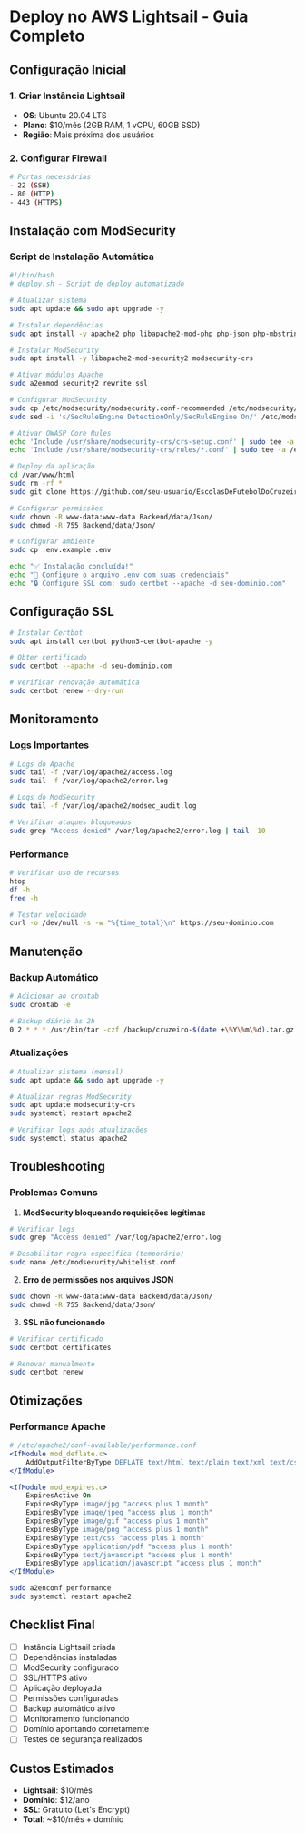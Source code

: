 # Deploy no AWS Lightsail - Guia Completo

## Configuração Inicial

### 1. Criar Instância Lightsail

- **OS**: Ubuntu 20.04 LTS
- **Plano**: $10/mês (2GB RAM, 1 vCPU, 60GB SSD)
- **Região**: Mais próxima dos usuários

### 2. Configurar Firewall

```bash
# Portas necessárias
- 22 (SSH)
- 80 (HTTP) 
- 443 (HTTPS)
```

## Instalação com ModSecurity

### Script de Instalação Automática

```bash
#!/bin/bash
# deploy.sh - Script de deploy automatizado

# Atualizar sistema
sudo apt update && sudo apt upgrade -y

# Instalar dependências
sudo apt install -y apache2 php libapache2-mod-php php-json php-mbstring php-curl git

# Instalar ModSecurity
sudo apt install -y libapache2-mod-security2 modsecurity-crs

# Ativar módulos Apache
sudo a2enmod security2 rewrite ssl

# Configurar ModSecurity
sudo cp /etc/modsecurity/modsecurity.conf-recommended /etc/modsecurity/modsecurity.conf
sudo sed -i 's/SecRuleEngine DetectionOnly/SecRuleEngine On/' /etc/modsecurity/modsecurity.conf

# Ativar OWASP Core Rules
echo 'Include /usr/share/modsecurity-crs/crs-setup.conf' | sudo tee -a /etc/apache2/mods-enabled/security2.conf
echo 'Include /usr/share/modsecurity-crs/rules/*.conf' | sudo tee -a /etc/apache2/mods-enabled/security2.conf

# Deploy da aplicação
cd /var/www/html
sudo rm -rf *
sudo git clone https://github.com/seu-usuario/EscolasDeFutebolDoCruzeiro.git .

# Configurar permissões
sudo chown -R www-data:www-data Backend/data/Json/
sudo chmod -R 755 Backend/data/Json/

# Configurar ambiente
sudo cp .env.example .env

echo "✅ Instalação concluída!"
echo "📝 Configure o arquivo .env com suas credenciais"
echo "🔒 Configure SSL com: sudo certbot --apache -d seu-dominio.com"
```

## Configuração SSL

```bash
# Instalar Certbot
sudo apt install certbot python3-certbot-apache -y

# Obter certificado
sudo certbot --apache -d seu-dominio.com

# Verificar renovação automática
sudo certbot renew --dry-run
```

## Monitoramento

### Logs Importantes

```bash
# Logs do Apache
sudo tail -f /var/log/apache2/access.log
sudo tail -f /var/log/apache2/error.log

# Logs do ModSecurity
sudo tail -f /var/log/apache2/modsec_audit.log

# Verificar ataques bloqueados
sudo grep "Access denied" /var/log/apache2/error.log | tail -10
```

### Performance

```bash
# Verificar uso de recursos
htop
df -h
free -h

# Testar velocidade
curl -o /dev/null -s -w "%{time_total}\n" https://seu-dominio.com
```

## Manutenção

### Backup Automático

```bash
# Adicionar ao crontab
sudo crontab -e

# Backup diário às 2h
0 2 * * * /usr/bin/tar -czf /backup/cruzeiro-$(date +\%Y\%m\%d).tar.gz /var/www/html/Backend/data/Json/
```

### Atualizações

```bash
# Atualizar sistema (mensal)
sudo apt update && sudo apt upgrade -y

# Atualizar regras ModSecurity
sudo apt update modsecurity-crs
sudo systemctl restart apache2

# Verificar logs após atualizações
sudo systemctl status apache2
```

## Troubleshooting

### Problemas Comuns

1. **ModSecurity bloqueando requisições legítimas**

```bash
# Verificar logs
sudo grep "Access denied" /var/log/apache2/error.log

# Desabilitar regra específica (temporário)
sudo nano /etc/modsecurity/whitelist.conf
```

2. **Erro de permissões nos arquivos JSON**

```bash
sudo chown -R www-data:www-data Backend/data/Json/
sudo chmod -R 755 Backend/data/Json/
```

3. **SSL não funcionando**

```bash
# Verificar certificado
sudo certbot certificates

# Renovar manualmente
sudo certbot renew
```

## Otimizações

### Performance Apache

```apache
# /etc/apache2/conf-available/performance.conf
<IfModule mod_deflate.c>
    AddOutputFilterByType DEFLATE text/html text/plain text/xml text/css text/javascript application/javascript application/json
</IfModule>

<IfModule mod_expires.c>
    ExpiresActive On
    ExpiresByType image/jpg "access plus 1 month"
    ExpiresByType image/jpeg "access plus 1 month"
    ExpiresByType image/gif "access plus 1 month"
    ExpiresByType image/png "access plus 1 month"
    ExpiresByType text/css "access plus 1 month"
    ExpiresByType application/pdf "access plus 1 month"
    ExpiresByType text/javascript "access plus 1 month"
    ExpiresByType application/javascript "access plus 1 month"
</IfModule>
```

```bash
sudo a2enconf performance
sudo systemctl restart apache2
```

## Checklist Final

- [ ]  Instância Lightsail criada
- [ ]  Dependências instaladas
- [ ]  ModSecurity configurado
- [ ]  SSL/HTTPS ativo
- [ ]  Aplicação deployada
- [ ]  Permissões configuradas
- [ ]  Backup automático ativo
- [ ]  Monitoramento funcionando
- [ ]  Domínio apontando corretamente
- [ ]  Testes de segurança realizados

## Custos Estimados

- **Lightsail**: $10/mês
- **Domínio**: $12/ano
- **SSL**: Gratuito (Let's Encrypt)
- **Total**: ~$10/mês + domínio
